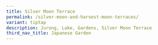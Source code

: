 ```yaml
---
title: Silver Moon Terrace
permalink: /silver-moon-and-harvest-moon-terraces/
variant: tiptap
description: Jurong, Lake, Gardens, Silver Moon Terrace
third_nav_title: Japanese Garden
---
```

